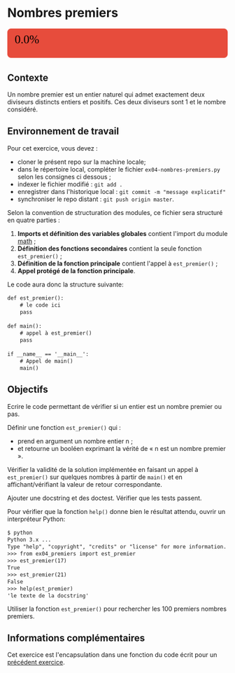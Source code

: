 # Nombres premiers

![Progress Bar](.python/progress_bar.svg)

## Contexte

Un nombre premier est un entier naturel qui admet exactement deux diviseurs distincts entiers et positifs. Ces deux diviseurs sont 1 et le nombre considéré.

## Environnement de travail

Pour cet exercice, vous devez :

- cloner le présent repo sur la machine locale;
- dans le répertoire local, compléter le fichier ``ex04-nombres-premiers.py`` selon les consignes ci dessous ;
- indexer le fichier modifié : `git add .`
- enregistrer dans l'historique local : `git commit -m "message explicatif"`
- synchroniser le repo distant : `git push origin master`.

Selon la convention de structuration des modules, ce fichier sera structuré en quatre parties :

1. **Imports et définition des variables globales** contient l'import du module [math](https://docs.python.org/3/library/math.html) ;
2. **Définition des fonctions secondaires** contient la seule fonction `est_premier()` ;
3. **Définition de la fonction principale** contient l'appel à `est_premier()` ;
4. **Appel protégé de la fonction principale**.

Le code aura donc la structure suivante:

    def est_premier():
        # le code ici
        pass

    def main():
        # appel à est_premier()
        pass

    if __name__ == '__main__':
        # Appel de main()
        main()

## Objectifs

Ecrire le code permettant de vérifier si un entier est un nombre premier ou pas.

Définir une fonction `est_premier()` qui :

- prend en argument un nombre entier n ;
- et retourne un booléen exprimant la vérité de « n est un nombre premier ».

Vérifier la validité de la solution implémentée en faisant un appel à `est_premier()` sur quelques nombres à partir de `main()` et en affichant/vérifiant la valeur de retour correspondante.

Ajouter une docstring et des doctest. Vérifier que les tests passent.

Pour vérifier que la fonction `help()` donne bien le résultat attendu, ouvrir un interpréteur Python:

    $ python
    Python 3.x ...
    Type "help", "copyright", "credits" or "license" for more information.
    >>> from ex04_premiers import est_premier
    >>> est_premier(17)
    True
    >>> est_premier(21)
    False
    >>> help(est_premier)
    'le texte de la docstring'

Utiliser la fonction `est_premier()` pour rechercher les 100 premiers nombres premiers.

## Informations complémentaires

Cet exercice est l'encapsulation dans une fonction du code écrit pour un [précédent exercice](https://perso.esiee.fr/~courivad/ex03-nombres-premiers.html).